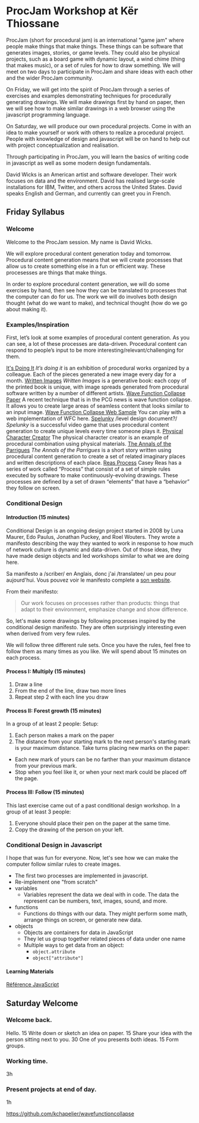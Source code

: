 # ProcJam Workshop at Kër Thiossane

ProcJam (short for procedural jam) is an international "game jam" where people make things that make things. These things can be software that generates images, stories, or game levels. They could also be physical projects, such as a board game with dynamic layout, a wind chime (thing that makes music), or a set of rules for how to draw something. We will meet on two days to participate in ProcJam and share ideas with each other and the wider ProcJam community.

On Friday, we will get into the spirit of ProcJam through a series of exercises and examples demonstrating techniques for procedurally generating drawings. We will make drawings first by hand on paper, then we will see how to make similar drawings in a web browser using the javascript programming language.

On Saturday, we will produce our own procedural projects. Come in with an idea to make yourself or work with others to realize a procedural project. People with knowledge of design and javascript will be on hand to help out with project conceptualization and realisation.

Through participating in ProcJam, you will learn the basics of writing code in javascript as well as some modern design fundamentals.

David Wicks is an American artist and software developer. Their work focuses on data and the environment. David has realised large-scale installations for IBM, Twitter, and others across the United States. David speaks English and German, and currently can greet you in French.

## Friday Syllabus

### Welcome

Welcome to the ProcJam session. My name is David Wicks.

We will explore procedural content generation today and tomorrow. Procedural content generation means that we will create processes that allow us to create something else in a fun or efficient way. These procesesses are things that make things.

In order to explore procedural content generation, we will do some exercises by hand, then see how they can be translated to processes that the computer can do for us. The work we will do involves both design thought (what do we want to make), and technical thought (how do we go about making it).

### Examples/Inspiration

First, let’s look at some examples of procedural content generation. As you can see, a lot of these processes are data-driven. Procedural content can respond to people’s input to be more interesting/relevant/challenging for them.

[It's Doing It](itsdoing.it)
_It’s doing it_ is an exhibition of procedural works organized by a colleague. Each of the pieces generated a new image every day for a month.
[Written Images]()
_Written Images_ is a generative book: each copy of the printed book is unique, with image spreads generated from procedural software written by a number of different artists.
[Wave Function Collapse Paper]()
A recent technique that is in the PCG news is wave function collapse. It allows you to create large areas of seamless content that looks similar to an input image.
[Wave Function Collapse Web Sample](http://www.kchapelier.com/wfc-example/overlapping-model.html)
You can play with a web implementation of WFC here.
[Spelunky]() /level design document?/
_Spelunky_ is a successful video game that uses procedural content generation to create unique levels every time someone plays it.
[Physical Character Creator](https://www.youtube.com/watch?v=3YDgu0A9zp4)
The physical character creator is an example of procedural combination using physical materials.
[The Annals of the Parrigues]()
_The Annals of the Parrigues_ is a short story written using procedural content generation to create a set of related imaginary places and written descriptions of each place.
[Reas Process]()
Casey Reas has a series of work called “Process” that consist of a set of simple rules executed by software to make continuously-evolving drawings. These processes are defined by a set of drawn “elements” that have a “behavior” they follow on screen.

### Conditional Design

#### Introduction (15 minutes)
Conditional Design is an ongoing design project started in 2008 by Luna Maurer, Edo Paulus, Jonathan Puckey, and Roel Wouters. They wrote a manifesto describing the way they wanted to work in response to how much of network culture is dynamic and data-driven. Out of those ideas, they have made design objects and led workshops similar to what we are doing here.

Sa manifesto a /scriber/ en Anglais, donc j'ai /translatee/ un peu pour aujourd'hui. Vous pouvez voir le manifesto complete a [son website](http://conditionaldesign.org/manifesto).

From their manifesto:
> Our work focuses on processes rather than products:
> things that adapt to their environment,
> emphasize change and show difference.

So, let's make some drawings by following processes inspired by the conditional design manifesto. They are often surprisingly interesting even when derived from very few rules.

We will follow three different rule sets. Once you have the rules, feel free to follow them as many times as you like. We will spend about 15 minutes on each process.

#### Process I: Multiply (15 minutes)
1) Draw a line
2) From the end of the line, draw two more lines
3) Repeat step 2 with each line you draw

#### Process II: Forest growth (15 minutes)
In a group of at least 2 people:
Setup:
1) Each person makes a mark on the paper
2) The distance from your starting mark to the next person's starting mark is your maximum distance.
Take turns placing new marks on the paper:
- Each new mark of yours can be no farther than your maximum distance from your previous mark.
- Stop when you feel like it, or when your next mark could be placed off the page.

#### Process III: Follow (15 minutes)
This last exercise came out of a past conditional design workshop.
In a group of at least 3 people:
1) Everyone should place their pen on the paper at the same time.
2) Copy the drawing of the person on your left.

### Conditional Design in Javascript

I hope that was fun for everyone. Now, let's see how we can make the computer follow similar rules to create images.

- The first two processes are implemented in javascript.
- Re-implement one "from scratch"
- variables
	- Variables represent the data we deal with in code. The data the represent can be numbers, text, images, sound, and more.
- functions
	- Functions do things with our data. They might perform some math, arrange things on screen, or generate new data.
- objects
	- Objects are containers for data in JavaScript
	- They let us group together related pieces of data under one name
	- Multiple ways to get data from an object:
		- `object.attribute`
		- `object["attribute"]`

#### Learning Materials
[Référence JavaScript](https://developer.mozilla.org/fr/docs/Web/JavaScript/Reference)

## Saturday Welcome

### Welcome back.
Hello.
15 Write down or sketch an idea on paper.
15 Share your idea with the person sitting next to you.
30 One of you presents both ideas.
15 Form groups.

### Working time.
3h

### Present projects at end of day.
1h



https://github.com/kchapelier/wavefunctioncollapse


